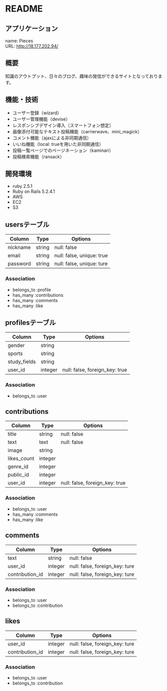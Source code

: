 # README

## アプリケーション
name: Pieces  
URL:  http://18.177.202.94/

## 概要
知識のアウトプット、日々のブログ、趣味の発信ができるサイトとなっております。

## 機能・技術
- ユーザー登録（wizard）
- ユーザー管理機能（devise）
- レスポンシブデザイン導入（スマートフォン想定）
- 画像添付可能なテキスト投稿機能（carrierwave、mini_magick）
- コメント機能（ajaxによる非同期通信）
- いいね機能（local: trueを用いた非同期通信）
- 投稿一覧ページでのページネーション（kaminari）
- 投稿検索機能（ransack）

## 開発環境
- ruby 2.5.1
- Ruby on Rails 5.2.4.1
- AWS
- EC2
- S3

## usersテーブル
|Column|Type|Options|
|------|----|-------|
|nickname|string|null: false|
|email|string|null: false, unique: true|
|password|string|null: false, unique: ture|

### Association
- belongs_to :profile
- has_many :contributions
- has_many :comments
- has_many :like


## profilesテーブル
|Column|Type|Options|
|------|----|-------|
|gender|string||
|sports|string||
|study_fields|string||
|user_id|integer|null: false, foreign_key: true|

### Association
- belongs_to :user


## contributions
|Column|Type|Options|
|------|----|-------|
|title|string|null: false|
|text|text|null: false|
|image|string||
|likes_count|integer||
|genre_id|integer||
|public_id|integer||
|user_id|integer|null: false, foreign_key: true|

### Association
- belongs_to :user
- has_many :comments
- has_many :like


## comments
|Column|Type|Options|
|------|----|-------|
|text|string|null: false|
|user_id|integer|null: false, foreign_key: ture|
|contribution_id|integer|null: false, foreign_key: ture|

### Association
- belongs_to :user
- belongs_to :contribution


## likes
|Column|Type|Options|
|------|----|-------|
|user_id|integer|null: false, foreign_key: ture|
|contribution_id|integer|null: false, foreign_key: ture|

### Association
- belongs_to :user
- belongs_to :contribution
